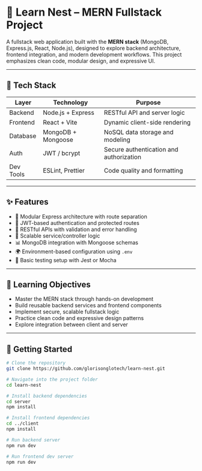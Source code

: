 # 🚀 Learn Nest – MERN Fullstack Project

A fullstack web application built with the **MERN stack** (MongoDB, Express.js, React, Node.js), designed to explore backend architecture, frontend integration, and modern development workflows. This project emphasizes clean code, modular design, and expressive UI.

---

## 🧰 Tech Stack

| Layer        | Technology         | Purpose                                      |
|--------------|--------------------|----------------------------------------------|
| Backend      | Node.js + Express  | RESTful API and server logic                 |
| Frontend     | React + Vite       | Dynamic client-side rendering                |
| Database     | MongoDB + Mongoose | NoSQL data storage and modeling              |
| Auth         | JWT / bcrypt       | Secure authentication and authorization      |
| Dev Tools    | ESLint, Prettier   | Code quality and formatting                  |

---

## ✨ Features

- 🔧 Modular Express architecture with route separation
- 🔐 JWT-based authentication and protected routes
- 📄 RESTful APIs with validation and error handling
- 🧠 Scalable service/controller logic
- 📊 MongoDB integration with Mongoose schemas
- 🌍 Environment-based configuration using `.env`
- 🧪 Basic testing setup with Jest or Mocha

---

## 🎯 Learning Objectives

- Master the MERN stack through hands-on development
- Build reusable backend services and frontend components
- Implement secure, scalable fullstack logic
- Practice clean code and expressive design patterns
- Explore integration between client and server

---

## 🚀 Getting Started

```bash
# Clone the repository
git clone https://github.com/glorisonglotech/learn-nest.git

# Navigate into the project folder
cd learn-nest

# Install backend dependencies
cd server
npm install

# Install frontend dependencies
cd ../client
npm install

# Run backend server
npm run dev

# Run frontend dev server
npm run dev
